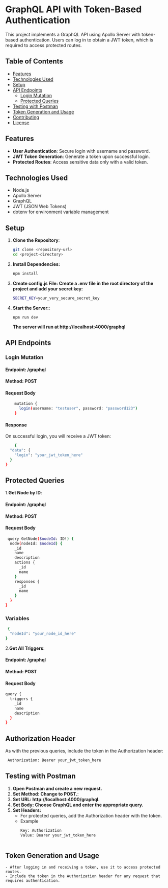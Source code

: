 # GraphQL API with Token-Based Authentication

This project implements a GraphQL API using Apollo Server with token-based authentication. Users can log in to obtain a JWT token, which is required to access protected routes.

## Table of Contents
- [Features](#features)
- [Technologies Used](#technologies-used)
- [Setup](#setup)
- [API Endpoints](#api-endpoints)
    - [Login Mutation](#login-mutation)
    - [Protected Queries](#protected-queries)
- [Testing with Postman](#testing-with-postman)
- [Token Generation and Usage](#token-generation-and-usage)
- [Contributing](#contributing)
- [License](#license)

## Features
- **User Authentication**: Secure login with username and password.
- **JWT Token Generation**: Generate a token upon successful login.
- **Protected Routes**: Access sensitive data only with a valid token.

## Technologies Used
- Node.js
- Apollo Server
- GraphQL
- JWT (JSON Web Tokens)
- dotenv for environment variable management

## Setup

1. **Clone the Repository**:
   ```bash
   git clone <repository-url>
   cd <project-directory>
   ```
2. **Install Dependencies:**
    ```bash
   npm install
   ```
3. **Create config.js File: Create a .env file in the root directory of the project and add your secret key:**
    ```bash
    SECRET_KEY=your_very_secure_secret_key
   ```
4. **Start the Server:**:
    ```
   npm run dev
   ```
   **The server will run at http://localhost:4000/graphql**


## API Endpoints
### Login Mutation

#### Endpoint: /graphql
#### Method: POST


#### Request Body
```bash
    mutation {
      login(username: "testuser", password: "password123")
    }
```
#### Response
On successful login, you will receive a JWT token:

```bash
    {
  "data": {
    "login": "your_jwt_token_here"
  }
}
```

## Protected Queries

1.**Get Node by ID**:    
#### Endpoint: /graphql
#### Method: POST

#### Request Body

```bash
 query GetNode($nodeId: ID!) {
  node(nodeId: $nodeId) {
    _id
    name
    description
    actions {
      _id
      name
    }
    responses {
      _id
      name
    }
  }
}
``` 
### Variables

```bash
 {
  "nodeId": "your_node_id_here"
}

``` 

2.**Get All Triggers**:  

#### Endpoint: /graphql
#### Method: POST

#### Request Body   

```bash
query {
  triggers {
    _id
    name
    description
  }
}


``` 

## Authorization Header 
As with the previous queries, include the token in the Authorization header: 

```bash
 Authorization: Bearer your_jwt_token_here
``` 

## Testing with Postman

1. **Open Postman and create a new request.**
2. **Set Method: Change to POST.**:
3. **Set URL: http://localhost:4000/graphql.**
4. **Set Body: Choose GraphQL and enter the appropriate query.**
5. **Set Headers:** 
    - For protected queries, add the Authorization header with the token.
    - Example
      ```bash
      Key: Authorization
      Value: Bearer your_jwt_token_here
    ```
   
## Token Generation and Usage
    - After logging in and receiving a token, use it to access protected routes.
    - Include the token in the Authorization header for any request that requires authentication.
